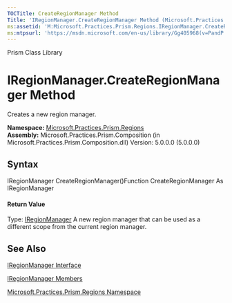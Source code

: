 ```yaml
---
TOCTitle: CreateRegionManager Method
Title: 'IRegionManager.CreateRegionManager Method (Microsoft.Practices.Prism.Regions)'
ms:assetid: 'M:Microsoft.Practices.Prism.Regions.IRegionManager.CreateRegionManager'
ms:mtpsurl: 'https://msdn.microsoft.com/en-us/library/Gg405968(v=PandP.50)'
---
```


Prism Class Library

IRegionManager.CreateRegionManager Method
=============================================

Creates a new region manager.

**Namespace:** [Microsoft.Practices.Prism.Regions](https://msdn.microsoft.com/n:microsoft.practices.prism.regions)
**Assembly:** Microsoft.Practices.Prism.Composition (in Microsoft.Practices.Prism.Composition.dll) Version: 5.0.0.0 (5.0.0.0)

## Syntax


<span id="syntaxToggle"></span>IRegionManager CreateRegionManager()Function CreateRegionManager As IRegionManager
#### Return Value

Type: [IRegionManager](https://msdn.microsoft.com/t:microsoft.practices.prism.regions.iregionmanager)
A new region manager that can be used as a different scope from the current region manager.

See Also
--------


[IRegionManager Interface](https://msdn.microsoft.com/t:microsoft.practices.prism.regions.iregionmanager)

[IRegionManager Members](https://msdn.microsoft.com/allmembers.t:microsoft.practices.prism.regions.iregionmanager)

[Microsoft.Practices.Prism.Regions Namespace](https://msdn.microsoft.com/n:microsoft.practices.prism.regions)
